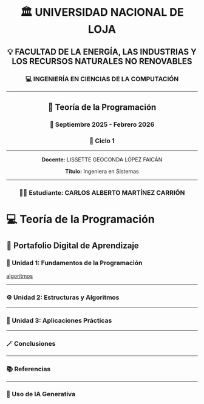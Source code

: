<div align="center">

<h1>🏛️ UNIVERSIDAD NACIONAL DE LOJA</h1>
<h2>💡 FACULTAD DE LA ENERGÍA, LAS INDUSTRIAS Y LOS RECURSOS NATURALES NO RENOVABLES</h2>
<h3>💻 INGENIERÍA EN CIENCIAS DE LA COMPUTACIÓN</h3>

<hr>

<h2>📘 Teoría de la Programación</h2>
<h3>📅 Septiembre 2025 - Febrero 2026</h3>
<h3>🧩 Ciclo 1</h3>

<hr>


<p><b>Docente:</b> LISSETTE GEOCONDA LÓPEZ FAICÁN</p>
<p><b>Título:</b> Ingeniera en Sistemas</p>

<hr>

<h3>👨‍🎓 Estudiante: CARLOS ALBERTO MARTÍNEZ CARRIÓN</h3>

</div>










# 💻 Teoría de la Programación  
## 📁 Portafolio Digital de Aprendizaje  

### 🧩 Unidad 1: Fundamentos de la Programación
[algoritmos](Unidad1.md)

---

### ⚙️ Unidad 2: Estructuras y Algoritmos  

---

### 🧠 Unidad 3: Aplicaciones Prácticas  

---

### 🪄 Conclusiones  

---

### 📚 Referencias  

---

### 🤖 Uso de IA Generativa  
